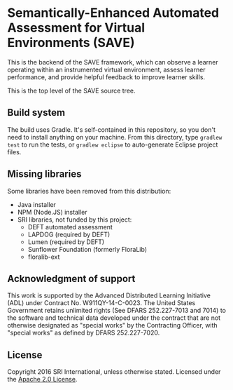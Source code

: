 # Semantically-Enhanced Automated Assessment for Virtual Environments (SAVE)

This is the backend of the SAVE framework, which can observe a learner operating within an
instrumented virtual environment, assess learner performance, and provide helpful feedback to
improve learner skills.

This is the top level of the SAVE source tree.

## Build system

The build uses Gradle. It's self-contained in this repository, so you don't need to install
anything on your machine. From this directory, type `gradlew test` to run the tests, or
`gradlew eclipse` to auto-generate Eclipse project files.

## Missing libraries

Some libraries have been removed from this distribution:

* Java installer
* NPM (Node.JS) installer
* SRI libraries, not funded by this project:
  * DEFT automated assessment
  * LAPDOG (required by DEFT)
  * Lumen (required by DEFT)
  * Sunflower Foundation (formerly FloraLib)
  * floralib-ext

## Acknowledgment of support

This work is supported by the Advanced Distributed Learning Initiative (ADL) under Contract
No. W911QY-14-C-0023. The United States Government retains unlimited rights (See
DFARS 252.227-7013 and 7014) to the software and technical data developed under the contract that
are not otherwise designated as "special works" by the Contracting Officer, with "special works"
as defined by DFARS 252.227-7020.

## License

Copyright 2016 SRI International, unless otherwise stated. Licensed under the
[Apache 2.0 License](http://www.apache.org/licenses/LICENSE-2.0).
